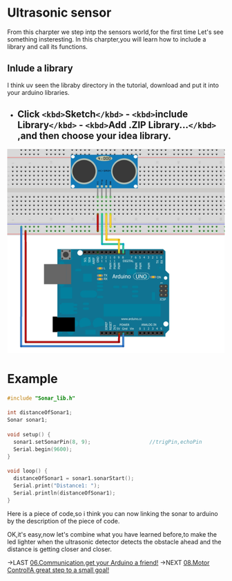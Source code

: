 # Ultrasonic sensor

From this charpter we step intp the sensors world,for the first time Let's see something insteresting.
In this charpter,you will learn how to include a library and call its functions.

## Inlude a library

I think uv seen the libraby directory in the tutorial, download and put it into your arduino libraries.

- Click `<kbd>`Sketch`</kbd>` - `<kbd>`include Library`</kbd>` - `<kbd>`Add .ZIP Library...`</kbd>` ,and then choose your idea library.
  ---

<img src="pics/demoPics/HC-SR04-3.png">

# Example

```C++
#include "Sonar_lib.h"

int distanceOfSonar1;
Sonar sonar1;

void setup() {
  sonar1.setSonarPin(8, 9);                   //trigPin,echoPin
  Serial.begin(9600);
}

void loop() {
  distanceOfSonar1 = sonar1.sonarStart();
  Serial.print("Distance1: ");
  Serial.println(distanceOfSonar1);
}
```

Here is a piece of code,so i think you can now linking the sonar to arduino by the description of the piece of code.

OK,it's easy,now let's combine what you have learned before,to make the led lighter when the ultrasonic detector detects the obstacle ahead and the distance is getting closer and closer.

->LAST [06.Communication,get your Arduino a friend!](/06.Communication,get%20your%20Arduino%20a%20friend!.md)
->NEXT [08.Motor Control!A great step to a small goal!](/08.Motor%20Control!A%20great%20step%20to%20a%20small%20goal!.md)
